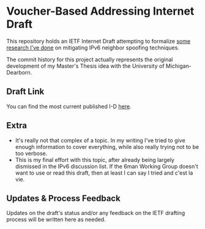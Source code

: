 # Voucher-Based Addressing Internet Draft
This repository holds an IETF Internet Draft attempting to formalize [some research I've done](https://doi.org/10.3390/network4030016) on mitigating IPv6 neighbor spoofing techniques.

The commit history for this project actually represents the original development of my Master's Thesis idea with the University of Michigan-Dearborn.


## Draft Link
You can find the most current published I-D [here](https://xmit.xyz/).


## Extra
- It's really not that complex of a topic. In my writing I've tried to give enough information to cover everything, while also really trying not to be too verbose.
- This is my final effort with this topic, after already being largely dismissed in the IPv6 discussion list. If the 6man Working Group doesn't want to use or read this draft, then at least I can say I tried and c'est la vie.


## Updates & Process Feedback
Updates on the draft's status and/or any feedback on the IETF drafting process will be written here as needed.
